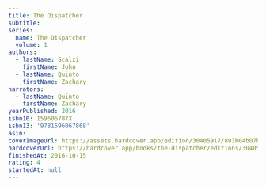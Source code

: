 ```yaml
---
title: The Dispatcher
subtitle:
series:
  name: The Dispatcher
  volume: 1
authors:
  - lastName: Scalzi
    firstName: John
  - lastName: Quinto
    firstName: Zachary
narrators:
  - lastName: Quinto
    firstName: Zachary
yearPublished: 2016
isbn10: 159606787X
isbn13: '9781596067868'
asin:
coverImageUrl: https://assets.hardcover.app/edition/30405917/893b04b07b8d36ea7e4b25743d8ee56cc8972746.jpeg
hardcoverUrl: https://hardcover.app/books/the-dispatcher/editions/30405917
finishedAt: 2016-10-15
rating: 4
startedAt: null
---
```

